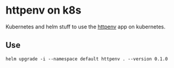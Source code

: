 # httpenv on k8s

Kubernetes and helm stuff to use the [httpenv](https://hub.docker.com/r/bretfisher/httpenv) app on kubernetes.

## Use

```shell
helm upgrade -i --namespace default httpenv . --version 0.1.0
```
